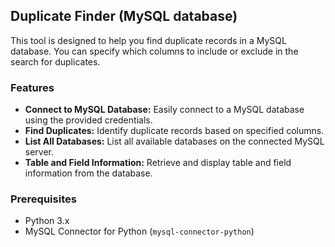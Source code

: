 ## Duplicate Finder (MySQL database)

This tool is designed to help you find duplicate records in a MySQL database. You can specify which columns to include or exclude in the search for duplicates.

### Features
- **Connect to MySQL Database:** Easily connect to a MySQL database using the provided credentials.
- **Find Duplicates:** Identify duplicate records based on specified columns.
- **List All Databases:** List all available databases on the connected MySQL server.
- **Table and Field Information:** Retrieve and display table and field information from the database.

### Prerequisites
- Python 3.x
- MySQL Connector for Python (`mysql-connector-python`)

